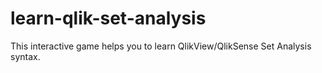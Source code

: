 # learn-qlik-set-analysis
This interactive game helps you to learn QlikView/QlikSense Set Analysis syntax.
